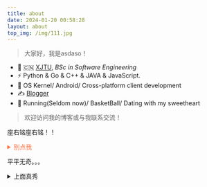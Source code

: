 ```yaml
---
title: about
date: 2024-01-20 00:58:28
layout: about
top_img: /img/111.jpg 
---
```

> 大家好，我是asdaso！
- 🍻 🇨🇳 [XJTU](https://www.xjtu.edu.cn/), _BSc in Software Engineering_
- ⚡ Python & Go & C++ & JAVA & JavaScript.
- 🎄 OS Kernel/ Android/ Cross-platform client development
- ✍️ [Blogger](https://wzxjtu.xyz/)
- 🏃 Running(Seldom now)/  BasketBall/ Dating with my sweetheart
> 欢迎访问我的博客或与我联系交流！

座右铭座右铭！！ 
<details class="custom-block">
  <summary style="color: #FF7242; cursor: pointer;">别点我</summary>
  何其荣幸 何德何能
</details>

平平无奇。。。  
<details class="custom-block">
  <summary style="cursor: pointer;">上面真秀</summary>
  上面太花里胡哨了
</details>